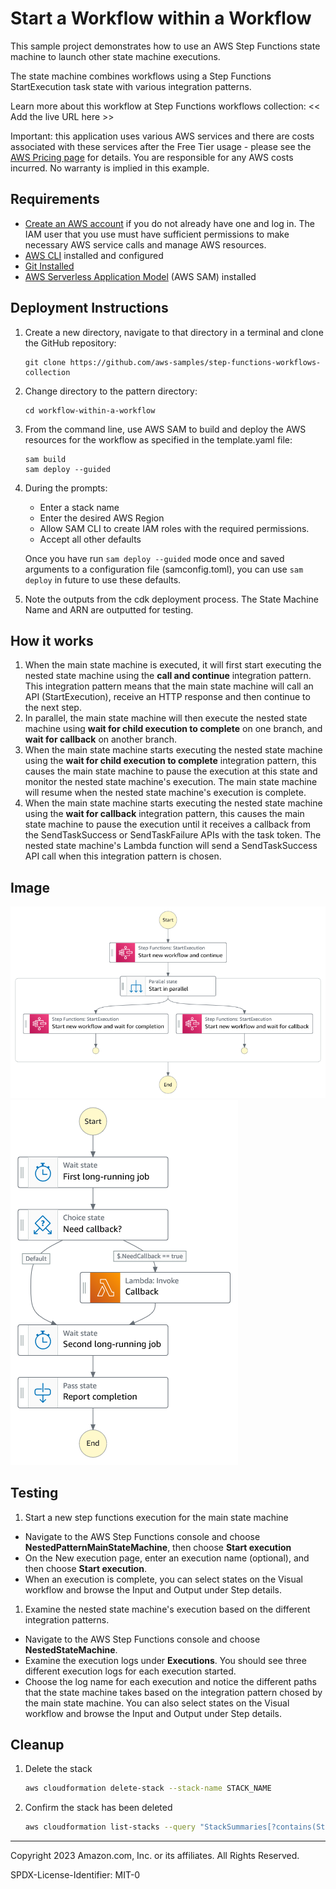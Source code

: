 # Start a Workflow within a Workflow

This sample project demonstrates how to use an AWS Step Functions state machine to launch other state machine executions.

The state machine combines workflows using a Step Functions StartExecution task state with various integration patterns.

Learn more about this workflow at Step Functions workflows collection: << Add the live URL here >>

Important: this application uses various AWS services and there are costs associated with these services after the Free Tier usage - please see the [AWS Pricing page](https://aws.amazon.com/pricing/) for details. You are responsible for any AWS costs incurred. No warranty is implied in this example.

## Requirements

* [Create an AWS account](https://portal.aws.amazon.com/gp/aws/developer/registration/index.html) if you do not already have one and log in. The IAM user that you use must have sufficient permissions to make necessary AWS service calls and manage AWS resources.
* [AWS CLI](https://docs.aws.amazon.com/cli/latest/userguide/install-cliv2.html) installed and configured
* [Git Installed](https://git-scm.com/book/en/v2/Getting-Started-Installing-Git)
* [AWS Serverless Application Model](https://docs.aws.amazon.com/serverless-application-model/latest/developerguide/serverless-sam-cli-install.html) (AWS SAM) installed

## Deployment Instructions

1. Create a new directory, navigate to that directory in a terminal and clone the GitHub repository:
    ``` 
    git clone https://github.com/aws-samples/step-functions-workflows-collection
    ```
1. Change directory to the pattern directory:
    ```
    cd workflow-within-a-workflow
    ```
1. From the command line, use AWS SAM to build and deploy the AWS resources for the workflow as specified in the template.yaml file:
    ```
    sam build
    sam deploy --guided
    ```
1. During the prompts:
    * Enter a stack name
    * Enter the desired AWS Region
    * Allow SAM CLI to create IAM roles with the required permissions.
    * Accept all other defaults

    Once you have run `sam deploy --guided` mode once and saved arguments to a configuration file (samconfig.toml), you can use `sam deploy` in future to use these defaults.

1. Note the outputs from the cdk deployment process. The State Machine Name and ARN are outputted for testing.
## How it works
1. When the main state machine is executed, it will first start executing the nested state machine using the **call and continue** integration pattern. This integration pattern means that the main state machine will call an API (StartExecution), receive an HTTP response and then continue to the next step.
1. In parallel, the main state machine will then execute the nested state machine using **wait for child execution to complete** on one branch, and **wait for callback** on another branch.
1. When the main state machine starts executing the nested state machine using the **wait for child execution to complete** integration pattern, this causes the main state machine to pause the execution at this state and monitor the nested state machine's execution. The main state machine will resume when the nested state machine's execution is complete. 
1. When the main state machine starts executing the nested state machine using the **wait for callback** integration pattern, this causes the main state machine to pause the execution until it receives a callback from the SendTaskSuccess or SendTaskFailure APIs with the task token. The nested state machine's Lambda function will send a SendTaskSuccess API call when this integration pattern is chosen. 


## Image
![image](./resources/main_statemachine.png)
![image](./resources/nested_statemachine.png)

## Testing
1. Start a new step functions execution for the main state machine
* Navigate to the AWS Step Functions console and choose **NestedPatternMainStateMachine**, then choose **Start execution**
* On the New execution page, enter an execution name (optional), and then choose **Start execution**.
* When an execution is complete, you can select states on the Visual workflow and browse the Input and Output under Step details.
1. Examine the nested state machine's execution based on the different integration patterns.
* Navigate to the AWS Step Functions console and choose **NestedStateMachine**.
* Examine the execution logs under **Executions**. You should see three different execution logs for each execution started.
* Choose the log name for each execution and notice the different paths that the state machine takes based on the integration pattern chosed by the main state machine. You can also select states on the Visual workflow and browse the Input and Output under Step details.


## Cleanup
 
1. Delete the stack
    ```bash
    aws cloudformation delete-stack --stack-name STACK_NAME
    ```
1. Confirm the stack has been deleted
    ```bash
    aws cloudformation list-stacks --query "StackSummaries[?contains(StackName,'STACK_NAME')].StackStatus"
    ```
----
Copyright 2023 Amazon.com, Inc. or its affiliates. All Rights Reserved.

SPDX-License-Identifier: MIT-0

